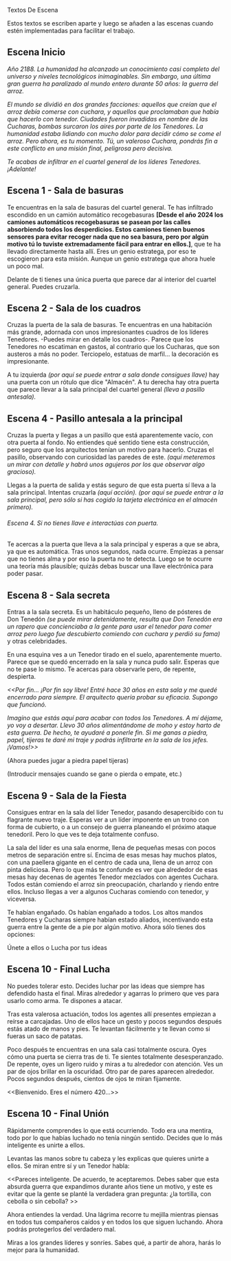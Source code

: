 Textos De Escena

Estos textos se escriben aparte y luego se añaden a las escenas cuando estén implementadas para facilitar el trabajo.



## Escena Inicio

*Año 2188. La humanidad ha alcanzado un conocimiento casi completo del universo y niveles tecnológicos inimaginables. Sin embargo, una última gran guerra ha paralizado al mundo entero durante 50 años: la guerra del arroz.*

*El mundo se dividió en dos grandes facciones: aquellos que creían que el arroz debía comerse con cuchara, y aquellos que proclamaban que había que hacerlo con tenedor. Ciudades fueron invadidas en nombre de las Cucharas, bombas surcaron los aires por parte de los Tenedores. La humanidad estaba lidiando con mucho dolor para decidir cómo se come el arroz. Pero ahora, es tu momento. Tú, un valeroso Cuchara, pondrás fin a este conflicto en una misión final, peligrosa pero decisiva.*

*Te acabas de infiltrar en el cuartel general de los líderes Tenedores. ¡Adelante!*



## Escena 1 - Sala de basuras

Te encuentras en la sala de basuras del cuartel general. Te has infiltrado escondido en un camión automático recogebasuras **[Desde el año 2024 los camiones automáticos recogebasuras se pasean por las calles absorbiendo todos los desperdicios. Estos camiones tienen buenos sensores para evitar recoger nada que no sea basura, pero por algún motivo tú lo tuviste extremadamente fácil para entrar en ellos.]**, que te ha llevado directamente hasta allí. Eres un genio estratega, por eso te escogieron para esta misión. Aunque un genio estratega que ahora huele un poco mal.

Delante de ti tienes una única puerta que parece dar al interior del cuartel general. Puedes cruzarla.



## Escena 2 - Sala de los cuadros

Cruzas la puerta de la sala de basuras. Te encuentras en una habitación más grande, adornada con unos impresionantes cuadros de los líderes Tenedores. -Puedes mirar en detalle los cuadros-. Parece que los Tenedores no escatiman en gastos, al contrario que los Cucharas, que son austeros a más no poder. Terciopelo, estatuas de marfil... la decoración es impresionante.

A tu izquierda *(por aquí se puede entrar a sala donde consigues llave)* hay una puerta con un rótulo que dice "Almacén". A tu derecha hay otra puerta que parece llevar a la sala principal del cuartel general *(lleva a pasillo antesala).*



## Escena 4 - Pasillo antesala a la principal

Cruzas la puerta y llegas a un pasillo que está aparentemente vacío, con otra puerta al fondo. No entiendes qué sentido tiene esta construcción, pero seguro que los arquitectos tenían un motivo para hacerlo. Cruzas el pasillo, observando con curiosidad las paredes de este. *(aquí meteremos un mirar con detalle y habrá unos agujeros por los que observar algo gracioso).*

Llegas a la puerta de salida y estás seguro de que esta puerta sí lleva a la sala principal. Intentas cruzarla *(aquí acción). (por aquí se puede entrar a la sala principal, pero sólo si has cogido la tarjeta electrónica en el almacén primero).*



###### Escena 4. Si no tienes llave e interactúas con puerta.

Te acercas a la puerta que lleva a la sala principal y esperas a que se abra, ya que es automática. Tras unos segundos, nada ocurre. Empiezas a pensar que no tienes alma y por eso la puerta no te detecta. Luego se te ocurre una teoría más plausible; quizás debas buscar una llave electrónica para poder pasar.



## Escena 8 - Sala secreta

Entras a la sala secreta. Es un habitáculo pequeño, lleno de pósteres de Don Tenedón *(se puede mirar detenidamente, resulta que Don Tenedón era un rapero que concienciaba a la gente para usar el tenedor para comer arroz pero luego fue descubierto comiendo con cuchara y perdió su fama)* y otras celebridades.

En una esquina ves a un Tenedor tirado en el suelo, aparentemente muerto. Parece que se quedó encerrado en la sala y nunca pudo salir. Esperas que no te pase lo mismo. Te acercas para observarle pero, de repente, despierta.

*<<Por fin... ¡Por fin soy libre! Entré hace 30 años en esta sala y me quedé encerrado para siempre. El arquitecto quería probar su eficacia. Supongo que funcionó.*

*Imagino que estás aquí para acabar con todos los Tenedores. A mí déjame, yo voy a desertar. Llevo 30 años alimentándome de moho y estoy harto de esta guerra. De hecho, te ayudaré a ponerle fin. Si me ganas a piedra, papel, tijeras te daré mi traje y podrás infiltrarte en la sala de los jefes. ¡Vamos!>>*

(Ahora puedes jugar a piedra papel tijeras)

(Introducir mensajes cuando se gane o pierda o empate, etc.) 



## Escena 9 - Sala de la Fiesta

Consigues entrar en la sala del líder Tenedor, pasando desapercibido con tu flagrante nuevo traje. Esperas ver a un líder imponente en un trono con forma de cubierto, o a un consejo de guerra planeando el próximo ataque tenedoril. Pero lo que ves te deja totalmente confuso.

La sala del líder es una sala enorme, llena de pequeñas mesas con pocos metros de separación entre sí. Encima de esas mesas hay muchos platos, con una paellera gigante en el centro de cada una, llena de un arroz con pinta deliciosa. Pero lo que más te confunde es ver que alrededor de esas mesas hay decenas de agentes Tenedor mezclados con agentes Cuchara. Todos están comiendo el arroz sin preocupación, charlando y riendo entre ellos. Incluso llegas a ver a algunos Cucharas comiendo con tenedor, y viceversa.

Te habían engañado. Os habían engañado a todos. Los altos mandos Tenedores y Cucharas siempre habían estado aliados, incentivando esta guerra entre la gente de a pie por algún motivo. Ahora sólo tienes dos opciones:

Únete a ellos o Lucha por tus ideas



## Escena 10 - Final Lucha

No puedes tolerar esto. Decides luchar por las ideas que siempre has defendido hasta el final. Miras alrededor y agarras lo primero que ves para usarlo como arma. Te dispones a atacar.

Tras esta valerosa actuación, todos los agentes allí presentes empiezan a reírse a carcajadas. Uno de ellos hace un gesto y pocos segundos después estás atado de manos y pies. Te levantan fácilmente y te llevan como si fueras un saco de patatas.

Poco después te encuentras en una sala casi totalmente oscura. Oyes cómo una puerta se cierra tras de ti. Te sientes totalmente desesperanzado. De repente, oyes un ligero ruido y miras a tu alrededor con atención. Ves un par de ojos brillar en la oscuridad. Otro par de pares aparecen alrededor. Pocos segundos después, cientos de ojos te miran fijamente.

<<Bienvenido. Eres el número 420...>> 



## Escena 10 - Final Unión

Rápidamente comprendes lo que está ocurriendo. Todo era una mentira, todo por lo que habías luchado no tenía ningún sentido. Decides que lo más inteligente es unirte a ellos.

Levantas las manos sobre tu cabeza y les explicas que quieres unirte a ellos. Se miran entre sí y un Tenedor habla:

<<Pareces inteligente. De acuerdo, te aceptaremos. Debes saber que esta absurda guerra que expandimos durante años tiene un motivo, y este es evitar que la gente se planté la verdadera gran pregunta: ¿la tortilla, con cebolla o sin cebolla? >>

Ahora entiendes la verdad. Una lágrima recorre tu mejilla mientras piensas en todos tus compañeros caídos y en todos los que siguen luchando. Ahora podrás protegerlos del verdadero mal.

Miras a los grandes líderes y sonríes. Sabes qué, a partir de ahora, harás lo mejor para la humanidad. 